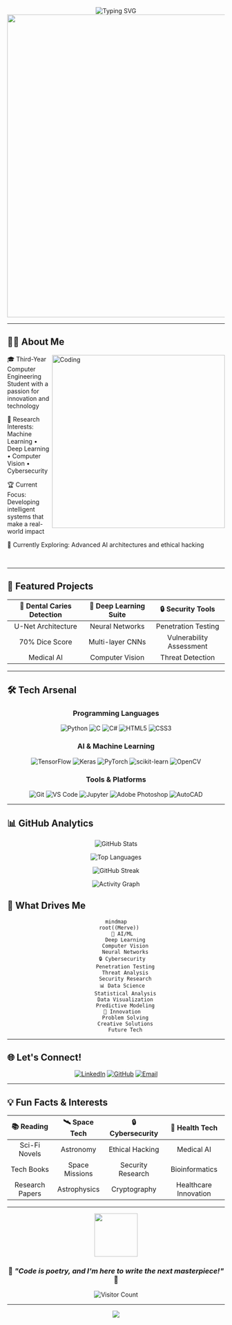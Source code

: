 <div align="center">
  <img src="https://readme-typing-svg.herokuapp.com?font=Fira+Code&size=32&duration=2800&pause=2000&color=A9FEF7&center=true&vCenter=true&width=940&lines=Hey+there!+I'm+Merve+Sevim+%F0%9F%91%8B;Computer+Engineering+Student;AI+%7C+Cybersecurity+%7C+Data+Science+Enthusiast;Building+the+Future+with+Code+%F0%9F%9A%80" alt="Typing SVG" />
</div>

<div align="center">
  <img src="https://user-images.githubusercontent.com/74038190/212284100-561aa473-3905-4a80-b561-0d28506553ee.gif" width="700">
</div>

---

## 🙋‍♀️ About Me

<img align="right" alt="Coding" width="400" src="https://user-images.githubusercontent.com/74038190/229223263-cf2e4b07-2615-4f87-9c38-e37600f8381a.gif">

🎓 Third-Year Computer Engineering Student with a passion for innovation and technology

🔬 Research Interests: Machine Learning • Deep Learning • Computer Vision • Cybersecurity

🏆 Current Focus: Developing intelligent systems that make a real-world impact

🌱 Currently Exploring: Advanced AI architectures and ethical hacking


<br clear="right"/>

---

## 🚀 Featured Projects

<div align="center">

| 🦷 **Dental Caries Detection** | 🧠 **Deep Learning Suite** | 🔒 **Security Tools** |
|:---:|:---:|:---:|
| U-Net Architecture | Neural Networks | Penetration Testing |
| 70% Dice Score | Multi-layer CNNs | Vulnerability Assessment |
| Medical AI | Computer Vision | Threat Detection |

</div>

---

## 🛠️ Tech Arsenal

<div align="center">

### Programming Languages
![Python](https://img.shields.io/badge/Python-FFD43B?style=for-the-badge&logo=python&logoColor=blue)
![C](https://img.shields.io/badge/C-00599C?style=for-the-badge&logo=c&logoColor=white)
![C#](https://img.shields.io/badge/C%23-239120?style=for-the-badge&logo=c-sharp&logoColor=white)
![HTML5](https://img.shields.io/badge/HTML5-E34F26?style=for-the-badge&logo=html5&logoColor=white)
![CSS3](https://img.shields.io/badge/CSS3-1572B6?style=for-the-badge&logo=css3&logoColor=white)

### AI & Machine Learning
![TensorFlow](https://img.shields.io/badge/TensorFlow-FF6F00?style=for-the-badge&logo=tensorflow&logoColor=white)
![Keras](https://img.shields.io/badge/Keras-D00000?style=for-the-badge&logo=keras&logoColor=white)
![PyTorch](https://img.shields.io/badge/PyTorch-EE4C2C?style=for-the-badge&logo=pytorch&logoColor=white)
![scikit-learn](https://img.shields.io/badge/scikit--learn-F7931E?style=for-the-badge&logo=scikit-learn&logoColor=white)
![OpenCV](https://img.shields.io/badge/OpenCV-27338e?style=for-the-badge&logo=OpenCV&logoColor=white)

### Tools & Platforms
![Git](https://img.shields.io/badge/GIT-E44C30?style=for-the-badge&logo=git&logoColor=white)
![VS Code](https://img.shields.io/badge/VS_Code-0078D4?style=for-the-badge&logo=visual%20studio%20code&logoColor=white)
![Jupyter](https://img.shields.io/badge/Jupyter-F37626?style=for-the-badge&logo=Jupyter&logoColor=white)
![Adobe Photoshop](https://img.shields.io/badge/Adobe%20Photoshop-31A8FF?style=for-the-badge&logo=Adobe%20Photoshop&logoColor=black)
![AutoCAD](https://img.shields.io/badge/AutoCAD-E51050?style=for-the-badge&logo=Autodesk&logoColor=white)

</div>

---

## 📊 GitHub Analytics

<div align="center">
  
![GitHub Stats](https://github-readme-stats.vercel.app/api?username=MerveSevim44&show_icons=true&theme=tokyonight&include_all_commits=true&count_private=true&hide_border=true&cache_seconds=1800)

![Top Languages](https://github-readme-stats.vercel.app/api/top-langs/?username=MerveSevim44&layout=compact&langs_count=8&theme=tokyonight&hide_border=true&cache_seconds=1800)

![GitHub Streak](https://github-readme-streak-stats.herokuapp.com/?user=MerveSevim44&theme=tokyonight&hide_border=true)

![Activity Graph](https://github-readme-activity-graph.vercel.app/graph?username=MerveSevim44&theme=tokyo-night&bg_color=1a1b27&color=a9b1d6&line=f7768e&point=bb9af7&area=true&hide_border=true)

</div>

## 🎯 What Drives Me

<div align="center">

```mermaid
mindmap
  root((Merve))
    🤖 AI/ML
      Deep Learning
      Computer Vision
      Neural Networks
    🔒 Cybersecurity
      Penetration Testing
      Threat Analysis
      Security Research
    📊 Data Science
      Statistical Analysis
      Data Visualization
      Predictive Modeling
    🚀 Innovation
      Problem Solving
      Creative Solutions
      Future Tech
```

</div>

---

## 🌐 Let's Connect!

<div align="center">

[![LinkedIn](https://img.shields.io/badge/LinkedIn-0077B5?style=for-the-badge&logo=linkedin&logoColor=white)](https://www.linkedin.com/in/merve-sevim-aa8797231)
[![GitHub](https://img.shields.io/badge/GitHub-100000?style=for-the-badge&logo=github&logoColor=white)](https://github.com/MerveSevim44)
[![Email](https://img.shields.io/badge/Email-D14836?style=for-the-badge&logo=gmail&logoColor=white)](mailto:your.email@example.com)

</div>

---

## 💡 Fun Facts & Interests

<div align="center">

| 📚 **Reading** | 🛰️ **Space Tech** | 🔒 **Cybersecurity** | 🏥 **Health Tech** |
|:---:|:---:|:---:|:---:|
| Sci-Fi Novels | Astronomy | Ethical Hacking | Medical AI |
| Tech Books | Space Missions | Security Research | Bioinformatics |
| Research Papers | Astrophysics | Cryptography | Healthcare Innovation |

</div>

---

<div align="center">
  <img src="https://user-images.githubusercontent.com/74038190/212284087-bbe7e430-757e-4901-90bf-4cd2ce3e1852.gif" width="100">
  
  ### 🚀 *"Code is poetry, and I'm here to write the next masterpiece!"* 🚀
  
  ![Visitor Count](https://profile-counter.glitch.me/MerveSevim44/count.svg)
  
</div>

---

<div align="center">
  <img src="https://capsule-render.vercel.app/api?type=waving&color=gradient&customColorList=6,11,20&height=150&section=footer&text=Thanks%20for%20visiting!&fontSize=42&fontColor=fff&animation=twinkling&fontAlignY=72"/>
</div>
